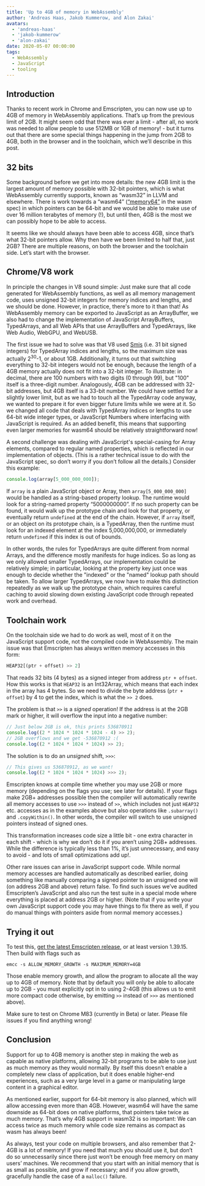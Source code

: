 ```yaml
---
title: 'Up to 4GB of memory in WebAssembly'
author: 'Andreas Haas, Jakob Kummerow, and Alon Zakai'
avatars:
  - 'andreas-haas'
  - 'jakob-kummerow'
  - 'alon-zakai'
date: 2020-05-07 00:00:00
tags:
  - WebAssembly
  - JavaScript
  - tooling
---
```


## Introduction

Thanks to recent work in Chrome and Emscripten, you can now use up to 4GB of memory in WebAssembly applications. That’s up from the previous limit of 2GB. It might seem odd that there was ever a limit - after all, no work was needed to allow people to use 512MB or 1GB of memory! - but it turns out that there are some special things happening in the jump from 2GB to 4GB, both in the browser and in the toolchain, which we’ll describe in this post.

## 32 bits

Some background before we get into more details: the new 4GB limit is the largest amount of memory possible with 32-bit pointers, which is what WebAssembly currently supports, known as “wasm32” in LLVM and elsewhere. There is work towards a “wasm64” ([“memory64”](https://github.com/WebAssembly/memory64/blob/master/proposals/memory64/Overview.md) in the wasm spec) in which pointers can be 64-bit and we would be able to make use of over 16 million terabytes of memory (!), but until then, 4GB is the most we can possibly hope to be able to access.

It seems like we should always have been able to access 4GB, since that’s what 32-bit pointers allow. Why then have we been limited to half that, just 2GB? There are multiple reasons, on both the browser and the toolchain side. Let’s start with the browser.

## Chrome/V8 work

In principle the changes in V8 sound simple: Just make sure that all code generated for WebAssembly functions, as well as all memory management code, uses unsigned 32-bit integers for memory indices and lengths, and we should be done. However, in practice, there's more to it than that! As WebAssembly memory can be exported to JavaScript as an ArrayBuffer, we also had to change the implementation of JavaScript ArrayBuffers, TypedArrays, and all Web APIs that use ArrayBuffers and TypedArrays, like Web Audio, WebGPU, and WebUSB.

The first issue we had to solve was that V8 used [Smis](https://v8.dev/blog/pointer-compression#value-tagging-in-v8) (i.e. 31 bit signed integers) for TypedArray indices and lengths, so the maximum size was actually 2<sup>30</sup>-1, or about 1GB. Additionally, it turns out that switching everything to 32-bit integers would not be enough, because the length of a 4GB memory actually does not fit into a 32-bit integer. To illustrate: in decimal, there are 100 numbers with two digits (0 through 99), but "100" itself is a three-digit number. Analogously, 4GB can be addressed with 32-bit addresses, but 4GB itself is a 33-bit number. We could have settled for a slightly lower limit, but as we had to touch all the TypedArray code anyway, we wanted to prepare it for even bigger future limits while we were at it. So we changed all code that deals with TypedArray indices or lengths to use 64-bit wide integer types, or JavaScript Numbers where interfacing with JavaScript is required. As an added benefit, this means that supporting even larger memories for wasm64 should be relatively straightforward now!

A second challenge was dealing with JavaScript's special-casing for Array elements, compared to regular named properties, which is reflected in our implementation of objects. (This is a rather technical issue to do with the JavaScript spec, so don’t worry if you don’t follow all the details.) Consider this example:

```javascript
console.log(array[5_000_000_000]);
```

If `array` is a plain JavaScript object or Array, then `array[5_000_000_000]` would be handled as a string-based property lookup. The runtime would look for a string-named property “5000000000”. If no such property can be found, it would walk up the prototype chain and look for that property, or eventually return `undefined` at the end of the chain. However, if `array` itself, or an object on its prototype chain, is a TypedArray, then the runtime must look for an indexed element at the index 5,000,000,000, or immediately return `undefined` if this index is out of bounds.

In other words, the rules for TypedArrays are quite different from normal Arrays, and the difference mostly manifests for huge indices. So as long as we only allowed smaller TypedArrays, our implementation could be relatively simple; in particular, looking at the property key just once was enough to decide whether the "indexed" or the "named" lookup path should be taken. To allow larger TypedArrays, we now have to make this distinction repeatedly as we walk up the prototype chain, which requires careful caching to avoid slowing down existing JavaScript code through repeated work and overhead.

## Toolchain work

On the toolchain side we had to do work as well, most of it on the JavaScript support code, not the compiled code in WebAssembly. The main issue was that Emscripten has always written memory accesses in this form:

```javascript
HEAP32[(ptr + offset) >> 2]
```

That reads 32 bits (4 bytes) as a signed integer from address `ptr + offset`. How this works is that `HEAP32` is an Int32Array, which means that each index in the array has 4 bytes. So we need to divide the byte address (`ptr + offset`) by 4 to get the index, which is what the `>> 2` does.

The problem is that `>>` is a *signed* operation! If the address is at the 2GB mark or higher, it will overflow the input into a negative number:

```javascript
// Just below 2GB is ok, this prints 536870911
console.log((2 * 1024 * 1024 * 1024 - 4) >> 2);
// 2GB overflows and we get -536870912 :(
console.log((2 * 1024 * 1024 * 1024) >> 2);
```

The solution is to do an *unsigned* shift, `>>>`:

```javascript
// This gives us 536870912, as we want!
console.log((2 * 1024 * 1024 * 1024) >>> 2);
```

Emscripten knows at compile time whether you may use 2GB or more memory (depending on the flags you use; see later for details). If your flags make 2GB+ addresses possible then the compiler will automatically rewrite all memory accesses to use `>>>` instead of `>>`, which includes not just `HEAP32` etc. accesses as in the examples above but also operations like `.subarray()` and `.copyWithin()`. In other words, the compiler will switch to use unsigned pointers instead of signed ones.

This transformation increases code size a little bit - one extra character in each shift - which is why we don’t do it if you aren’t using 2GB+ addresses. While the difference is typically less than 1%, it’s just unnecessary, and easy to avoid - and lots of small optimizations add up!.

Other rare issues can arise in JavaScript support code. While normal memory accesses are handled automatically as described earlier, doing something like manually comparing a signed pointer to an unsigned one will (on address 2GB and above) return false. To find such issues we’ve audited Emscripten’s JavaScript and also run the test suite in a special mode where everything is placed at address 2GB or higher. (Note that if you write your own JavaScript support code you may have things to fix there as well, if you do manual things with pointers aside from normal memory accesses.)

## Trying it out

To test this, [get the latest Emscripten release](https://emscripten.org/docs/getting_started/downloads.html), or at least version 1.39.15. Then build with flags such as

```
emcc -s ALLOW_MEMORY_GROWTH -s MAXIMUM_MEMORY=4GB
```

Those enable memory growth, and allow the program to allocate all the way up to 4GB of memory. Note that by default you will only be able to allocate up to 2GB - you must explicitly opt in to using 2-4GB (this allows us to emit more compact code otherwise, by emitting `>>` instead of `>>>` as mentioned above).

Make sure to test on Chrome M83 (currently in Beta) or later. Please file issues if you find anything wrong!

## Conclusion

Support for up to 4GB memory is another step in making the web as capable as native platforms, allowing 32-bit programs to be able to use just as much memory as they would normally. By itself this doesn’t enable a completely new class of application, but it does enable higher-end experiences, such as a very large level in a game or manipulating large content in a graphical editor.

As mentioned earlier, support for 64-bit memory is also planned, which will allow accessing even more than 4GB. However, wasm64 will have the same downside as 64-bit does on native platforms, that pointers take twice as much memory. That’s why 4GB support in wasm32 is so important: We can access twice as much memory while code size remains as compact as wasm has always been!

As always, test your code on multiple browsers, and also remember that 2-4GB is a lot of memory! If you need that much you should use it, but don’t do so unnecessarily since there just won’t be enough free memory on many users’ machines. We recommend that you start with an initial memory that is as small as possible, and grow if necessary; and if you allow growth, gracefully handle the case of a `malloc()` failure.

